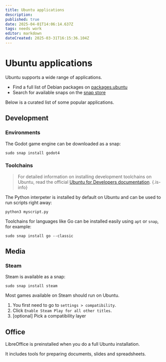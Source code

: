 ```yaml
---
title: Ubuntu applications
description: 
published: true
date: 2025-04-01T14:06:14.637Z
tags: needs work
editor: markdown
dateCreated: 2025-03-31T16:15:36.104Z
---
```


# Ubuntu applications

Ubuntu supports a wide range of applications.

* Find a full list of Debian packages on [packages.ubuntu](https://packages.ubuntu.com/)
* Search for available snaps on the [snap store](https://snapcraft.io/store)

Below is a curated list of some popular applications.

## Development

### Environments

The Godot game engine can be downloaded as a snap:

```
sudo snap install godot4
```

### Toolchains

> For detailed information on installing development toolchains on Ubuntu, read the official [Ubuntu for Developers documentation]().
{.is-info}

The Python interpeter is installed by default on Ubuntu and can be used to run scripts right away:

```
python3 myscript.py
```

Toolchains for languages like Go can be installed easily using `apt` or `snap`, for example:

```
sudo snap install go --classic
```

## Media

### Steam

Steam is available as a snap:

```
sudo snap install steam
```

Most games available on Steam should run on Ubuntu.

1. You first need to go to `settings > compatibility`.
2. Click `Enable Steam Play for all other titles`.
3. [optional] Pick a compatibility layer

## Office

LibreOffice is preinstalled when you do a full Ubuntu installation.

It includes tools for preparing documents, slides and spreadsheets.